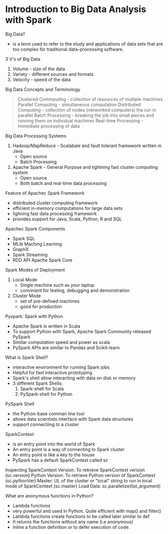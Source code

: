 # Introduction to Big Data Analysis with Spark

Big Data?
- is a term used to refer to the study and applications of data sets that are too complex for traditional data-processing software.

3 V's of Big Data
1. Volume - size of the data
2. Variety - different sources and formats
3. Velocity - speed of the data

Big Data Concepts and Terminology
> Clustered Commputing - collection of resources of multiple machines
> Parallel Computing - simultaneous computation
> Distributed Computing - collection of nodes (networked computers) tha run in parallel
> Batch Processing - breaking the job into small pieces and running them on individual machines
> Real-time Processing - immediate processing of data

Big Data Processing Systems
1. Hadoop/MapReduce - Scalabale and fault tolerant framework written in Java
    - Open source
    - Batch Processing
2. Apache Spark - General Purpose and lightning fast cluster computing system
    - Open source
    - Both batch and real-time data processing

Feature of Apachec Spark Framework
- distributed cluster computing framework
- efficient in-memory computations for large data sets
- lighning fast data processing framework
- provides support for Java, Scala, Python, R and SQL

Apachec Spark Components
- Spark SQL
- MLib Maching Learning
- GraphX
- Spark Streaming
- RDD API Apache Spark Core

Spark Modes of Deployment
1. Local Mode
    - Single machine such as your laptop
    - convinient for testing, debugging and demonstration
2. Cluster Mode
    - set of pre-defined machines
    - good for production

Pyspark: Spark with Python
- Apache Spark is written in Scala
- To support Python with Spark, Apache Spark Community released PySpark
- Similar computation speed and power as scala
- PySpark APIs are similar to Pandas and Scikit-learn

What is Spark Shell?
- interactive environment for running Spark jobs
- Helpful for fast interactive prototyping 
- Spark's shell allow interacting with data on disk or memory
- 3 different Spark Shells:
    1. Spark-shell for Scala
    2. PySpark-shell for Python

PySpark Shell
- the Python-base comman line tool
- allows data scientists interface with Spark data structures
- support connectiing to a cluster

SparkContext
- is an entry point into the world of Spark
- An entry point is a way of connecting to Spark cluster
- An entry point is like a key to the house
- PySpark has a default SparkContext called sc

Inspecting SparkContext
Version: To retrieve SparkContext version (sc.version)
Python Version: To retrieve Python version of SparkContext (sc.pythonVer)
Master: UL of the cluster or "local" string to run in local mode of SparkContext (sc.master)
Load Data: sc.parallelize(list_argument)

What are anonymous functions in Python?
- Lambda functions
- very powerful and used in Python. Quite efficient with map() and filter()
- Lambda functions create functions to be called later similar to def
- It returns the functions without any name (i.e anonymous)
- Inline a function definition or to defer execution of code.